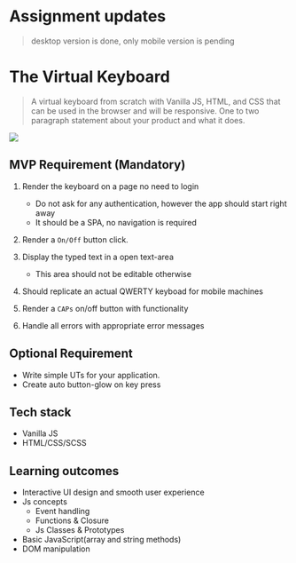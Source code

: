 # Assignment updates
> desktop version is done, only mobile version is pending



# The Virtual Keyboard
> A virtual keyboard from scratch with Vanilla JS, HTML, and CSS that can be used in the browser and will be responsive.
One to two paragraph statement about your product and what it does.

![](sample.jpg)

## MVP Requirement (Mandatory)

1. Render the keyboard on a page no need to login

    - Do not ask for any authentication, however the app should start right away
    - It should be a SPA, no navigation is required

2. Render a `On/Off` button click.

3. Display the typed text in a open text-area 
    - This area should not be editable otherwise

4. Should replicate an actual QWERTY keyboad for mobile machines 

5. Render a `CAPs` on/off button with functionality

6. Handle all errors with appropriate error messages

## Optional Requirement

- Write simple UTs for your application.
- Create auto button-glow on key press

## Tech stack

- Vanilla JS
- HTML/CSS/SCSS

## Learning outcomes

- Interactive UI design and smooth user experience
- Js concepts
    - Event handling
    - Functions & Closure
    - Js Classes & Prototypes
- Basic JavaScript(array and string methods)
- DOM manipulation